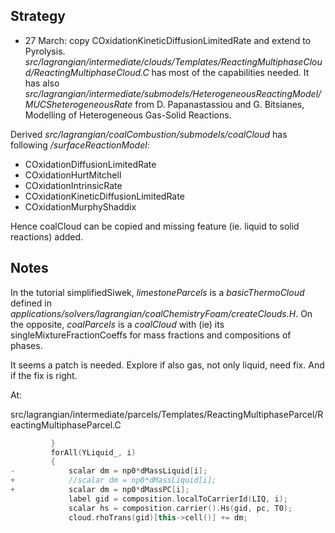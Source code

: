 ## Strategy

* 27 March: copy COxidationKineticDiffusionLimitedRate and extend to Pyrolysis.
*src/lagrangian/intermediate/clouds/Templates/ReactingMultiphaseCloud/ReactingMultiphaseCloud.C* has most of the capabilities needed. 
It has also *src/lagrangian/intermediate/submodels/HeterogeneousReactingModel/MUCSheterogeneousRate* from D. Papanastassiou and G. Bitsianes, Modelling of Heterogeneous Gas-Solid Reactions.

Derived *src/lagrangian/coalCombustion/submodels/coalCloud* has following */surfaceReactionModel*:
* COxidationDiffusionLimitedRate
* COxidationHurtMitchell
* COxidationIntrinsicRate
* COxidationKineticDiffusionLimitedRate
* COxidationMurphyShaddix

Hence coalCloud can be copied and missing feature (ie. liquid to solid reactions) added.

## Notes

In the tutorial simplifiedSiwek, *limestoneParcels* is a *basicThermoCloud* defined in *applications/solvers/lagrangian/coalChemistryFoam/createClouds.H*.
On the opposite, *coalParcels* is a *coalCloud* with (ie) its singleMixtureFractionCoeffs for mass fractions and compositions of phases.

It seems a patch is needed. Explore if also gas, not only liquid, need fix. And if the fix is right.

At:
 
src/lagrangian/intermediate/parcels/Templates/ReactingMultiphaseParcel/ReactingMultiphaseParcel.C

```cpp
         }
         forAll(YLiquid_, i)
         {
-            scalar dm = np0*dMassLiquid[i];
+            //scalar dm = np0*dMassLiquid[i];
+            scalar dm = np0*dMassPC[i];
             label gid = composition.localToCarrierId(LIQ, i);
             scalar hs = composition.carrier().Hs(gid, pc, T0);
             cloud.rhoTrans(gid)[this->cell()] += dm;

```
